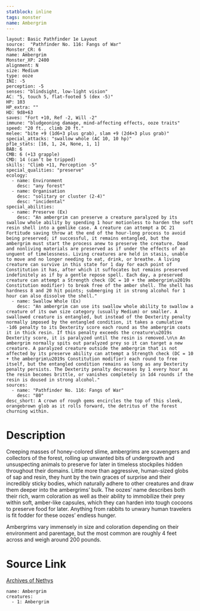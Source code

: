```yaml
---
statblock: inline
tags: monster
name: Ambergrim
---
```

```statblock
layout: Basic Pathfinder 1e Layout
source:  "Pathfinder No. 116: Fangs of War"
Monster_CR: 6
name: Ambergrim
Monster_XP: 2400
alignment: N
size: Medium
type: ooze
INI: -5
perception: -5
senses: "blindsight, low-light vision"
AC: "5, touch 5, flat-footed 5 (dex -5)"
HP: 103
HP_extra: ""
HD: 9d8+63
saves: "Fort +10, Ref -2, Will -2"
immune: "bludgeoning damage, mind-affecting effects, ooze traits"
speed: "20 ft., climb 20 ft."
melee: "bite +9 (1d6+3 plus grab), slam +9 (2d4+3 plus grab)"
special_attacks: "swallow whole (AC 10, 10 hp)"
pf1e_stats: [16, 1, 24, None, 1, 1]
BAB: 6
CMB: 6 (+13 grapple)
CMD: 14 (can’t be tripped)
skills: "Climb +11, Perception -5"
special_qualities: "preserve"
ecology:
  - name: Environment
    desc: "any forest"
  - name: Organisation
    desc: "solitary or cluster (2-4)"
    desc: "incidental"
special_abilities:
  - name: Preserve (Ex)
    desc: "An ambergrim can preserve a creature paralyzed by its swallow whole ability by spending 1 hour motionless to harden the soft resin shell into a gemlike case. A creature can attempt a DC 21 Fortitude saving throw at the end of the hour-long process to avoid being preserved; if successful, it remains entangled, but the ambergrim must start the process anew to preserve the creature. Dead and nonliving materials are preserved as if under the effects of an unguent of timelessness. Living creatures are held in stasis, unable to move and no longer needing to eat, drink, or breathe. A living creature can survive in this state for 1 day for each point of Constitution it has, after which it suffocates but remains preserved indefinitely as if by a gentle repose spell. Each day, a preserved creature can attempt a Strength check (DC = 10 + the ambergrim\u2019s Constitution modifier) to break free of the amber shell. The shell has hardness 8 and 20 hit points; submerging it in strong alcohol for 1 hour can also dissolve the shell."
  - name: Swallow Whole (Ex)
    desc: "An ambergrim can use its swallow whole ability to swallow a creature of its own size category (usually Medium) or smaller. A swallowed creature is entangled, but instead of the Dexterity penalty normally imposed by the entangled condition, it takes a cumulative -1d6 penalty to its Dexterity score each round as the ambergrim coats it in thick resin. If this penalty exceeds the creature\u2019s Dexterity score, it is paralyzed until the resin is removed.\n\n An ambergrim normally spits out paralyzed prey so it can target a new creature. A paralyzed creature outside the ambergrim that is not affected by its preserve ability can attempt a Strength check (DC = 10 + the ambergrim\u2019s Constitution modifier) each round to free itself, but the entangled condition remains as long as any Dexterity penalty persists. The Dexterity penalty decreases by 1 every hour as the resin becomes brittle, or vanishes completely in 1d4 rounds if the resin is doused in strong alcohol."
sources:
  - name: "Pathfinder No. 116: Fangs of War"
    desc: "80"
desc_short: A crown of rough gems encircles the top of this sleek, orangebrown glob as it rolls forward, the detritus of the forest churning within.
```
# Description
Creeping masses of honey-colored slime, ambergrims are scavengers and collectors of the forest, rolling up unwanted bits of undergrowth and unsuspecting animals to preserve for later in timeless stockpiles hidden throughout their domains. Little more than aggressive, human-sized globs of sap and resin, they hunt by the twin graces of surprise and their incredibly sticky bodies, which naturally adhere to other creatures and draw them deeper into the ambergrims’ bulk. The oozes’ name describes both their rich, warm coloration as well as their ability to immobilize their prey within soft, amber-like capsules, which they can harden into tough cocoons to preserve food for later. Anything from rabbits to unwary human travelers is fit fodder for these oozes’ endless hunger.

 Ambergrims vary immensely in size and coloration depending on their environment and parentage, but the most common are roughly 4 feet across and weigh around 200 pounds.
# Source Link
[Archives of Nethys](https://aonprd.com/MonsterDisplay.aspx?ItemName=Ambergrim)
```encounter-table
name: Ambergrim
creatures:
  - 1: Ambergrim
```
